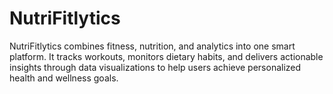 # NutriFitlytics
NutriFitlytics combines fitness, nutrition, and analytics into one smart platform. It tracks workouts, monitors dietary habits, and delivers actionable insights through data visualizations to help users achieve personalized health and wellness goals.

